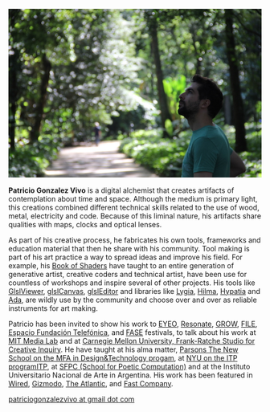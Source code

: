 
![IMG](images/about_picture.jpg)

**Patricio Gonzalez Vivo** is a digital alchemist that creates artifacts of contemplation about time and space. Although the medium is primary light, this creations combined different technical skills related to the use of wood, metal, electricity and code. Because of this liminal nature, his artifacts share qualities with maps, clocks and optical lenses. 

As part of his creative process, he fabricates his own tools, frameworks and education material that then he share with his community. Tool making is part of his art practice a way to spread ideas and improve his field. For example, his [Book of Shaders](https://thebookofshaders.com/) have taught to an entire generation of generative artist, creative coders and technical artist, have been use for countless of workshops and inspire several of other projects. His tools like [GlslViewer](https://github.com/patriciogonzalezvivo/glslViewer), [glslCanvas](https://github.com/patriciogonzalezvivo/glslCanvas), [glslEditor](http://editor.thebookofshaders.com/) and libraries like [Lygia](https://github.com/patriciogonzalezvivo/lygia), [Hilma](https://github.com/patriciogonzalezvivo/hilma), [Hypatia](https://github.com/patriciogonzalezvivo/hypatia) and [Ada](https://github.com/patriciogonzalezvivo/ada), are wildly use by the community and choose over and over as reliable instruments for art making. 

Patricio has been invited to show his work to [EYEO](http://eyeofestival.com/), [Resonate](http://resonate.io/), [GROW](https://www.grow.paris/), [FILE](http://file.org.br/), [Espacio Fundación Telefónica](http://espacio.fundaciontelefonica.com/), and [FASE](http://encuentrofase.com.ar/) festivals, to talk about his work at [MIT Media Lab](https://www.media.mit.edu/people/zachl/overview/) and at [Carnegie Mellon University, Frank-Ratche Studio for Creative Inquiry](https://www.cmu.edu/cfa/studio/). He have taught at his alma matter, [Parsons The New School on the MFA in Design&Technology progam](http://www.newschool.edu/parsons/mfa-design-technology/), at [NYU on the ITP programITP](http://tisch.nyu.edu/itp), at [SFPC (School for Poetic Computation)](http://sfpc.io/) and at the Instituto Universitario Nacional de Arte in Argentina. His work has been featured in [Wired](https://www.wired.com/), [Gizmodo](http://gizmodo.com/), [The Atlantic](http://www.citylab.com/), and [Fast Company](http://www.fastcompany.com/). 


[patriciogonzalezvivo at gmail dot com](mailTo:patriciogonzalezvivo@gmail.com)
